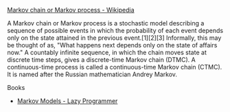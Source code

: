 [Markov chain or Markov process - Wikipedia](https://en.wikipedia.org/wiki/Markov_chain)

A Markov chain or Markov process is a stochastic model describing a sequence of possible events in which the probability
of each event depends only on the state attained in the previous event.[1][2][3] Informally, this may be thought of as,
"What happens next depends only on the state of affairs now." A countably infinite sequence, in which the chain moves state
at discrete time steps, gives a discrete-time Markov chain (DTMC). A continuous-time process is called a continuous-time
Markov chain (CTMC). It is named after the Russian mathematician Andrey Markov.

Books
* [Markov Models - Lazy Programmer](https://www.amazon.com/Markov-Models-Science-Unsupervised-Learning-ebook/dp/B01M1J1Y8C)
